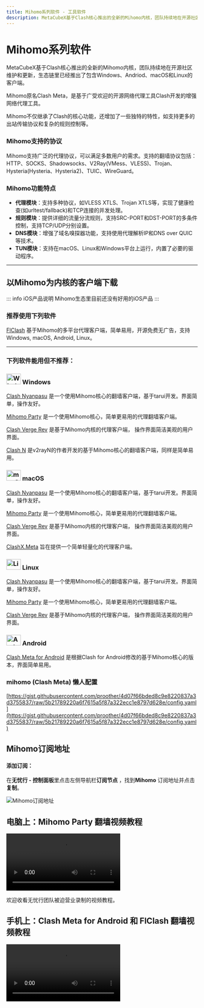 ```yaml
---
title: Mihomo系列软件 - 工具软件
description: MetaCubeX基于Clash核心推出的全新的Mihomo内核，团队持续地在开源社区维护和更新，生态链里已经推出了包含Windows、Andriod、macOS和Linux的客户端。
---
```


# Mihomo系列软件

MetaCubeX基于Clash核心推出的全新的Mihomo内核，团队持续地在开源社区维护和更新，生态链里已经推出了包含Windows、Andriod、macOS和Linux的客户端。

Mihomo原名Clash Meta，是基于广受欢迎的开源网络代理工具Clash开发的增强网络代理工具。

Mihomo不仅继承了Clash的核心功能，还增加了一些独特的特性，如支持更多的出站传输协议和复杂的规则控制等。

### Mihomo支持的协议

Mihomo支持广泛的代理协议，可以满足多数用户的需求。支持的翻墙协议包括：HTTP、SOCKS、Shadowsocks、V2Ray(VMess、VLESS)、Trojan、Hysteria(Hysteria、Hysteria2)、TUIC、WireGuard。

### Mihomo功能特点

* **代理模块**：支持多种协议，如VLESS XTLS、Trojan XTLS等，实现了健康检查(如urltest/fallback)和TCP连接的并发处理。
* **规则模块**：提供详细的流量分流规则，支持SRC-PORT和DST-PORT的多条件控制，支持TCP/UDP分别设置。
* **DNS模块**：增强了域名嗅探器功能，支持使用代理解析IP和DNS over QUIC等技术。
* **TUN模块**：支持在macOS、Linux和Windows平台上运行，内置了必要的驱动程序​​。

---

## 以Mihomo为内核的客户端下载

::: info iOS产品说明
Mihomo生态里目前还没有好用的iOS产品
:::

### 推荐使用下列软件

[FlClash](flclash) 基于Mihomo的多平台代理客户端，简单易用，开源免费无广告，支持Windows, macOS, Android, Linux。

---

### 下列软件能用但不推荐：

### <img src="https://files.gitbook.com/v0/b/gitbook-x-prod.appspot.com/o/spaces%2FtaiByLw8cj0IZKJTlaiM%2Fuploads%2FbeA5N21M1iATQm5HiGND%2Fwin.svg?alt=media&token=1ea3ac37-8dec-4ad5-bf51-246b2b6c46b5" width="38" height="28" alt="Windows图标"> Windows

[Clash Nyanpasu](https://github.com/libnyanpasu/clash-nyanpasu) 是一个使用Mihomo核心的翻墙客户端，基于tarui开发。界面简单，操作友好。

[Mihomo Party](https://mihomo.party/) 是一个使用Mihomo核心，简单更易用的代理翻墙客户端。

[Clash Verge Rev](https://github.com/clash-verge-rev/clash-verge-rev) 是基于Mihomo内核的代理客户端， 操作界面简洁美观的用户界面。

[Clash N](https://github.com/2dust/clashN) 是v2rayN的作者开发的基于Mihomo核心的翻墙客户端，同样是简单易用。

### <img src="https://files.gitbook.com/v0/b/gitbook-x-prod.appspot.com/o/spaces%2FtaiByLw8cj0IZKJTlaiM%2Fuploads%2FrUGve1gm2gP1sXdvgjCw%2Fapple.svg?alt=media&token=e8226afc-af7d-4af0-8594-14f5c66a0885" width="38" height="28" alt="macOS图标"> macOS

[Clash Nyanpasu](https://github.com/libnyanpasu/clash-nyanpasu) 是一个使用Mihomo核心的翻墙客户端，基于tarui开发。界面简单，操作友好。

[Mihomo Party](https://mihomo.party/) 是一个使用Mihomo核心，简单更易用的代理翻墙客户端。

[Clash Verge Rev](https://github.com/clash-verge-rev/clash-verge-rev) 是基于Mihomo内核的代理客户端， 操作界面简洁美观的用户界面。

[ClashX.Meta](https://github.com/MetaCubeX/ClashX.Meta) 旨在提供一个简单轻量化的代理客户端。

### <img src="https://files.gitbook.com/v0/b/gitbook-x-prod.appspot.com/o/spaces%2FtaiByLw8cj0IZKJTlaiM%2Fuploads%2FJJlooO6sJC8xrcR6vqGj%2Flinux.svg?alt=media&token=239191ef-7f4c-4274-a0d4-63b000e2cca0" width="38" height="28" alt="Linux图标"> Linux

[Clash Nyanpasu](https://github.com/libnyanpasu/clash-nyanpasu) 是一个使用Mihomo核心的翻墙客户端，基于tarui开发。界面简单，操作友好。

[Mihomo Party](https://mihomo.party/) 是一个使用Mihomo核心，简单更易用的代理翻墙客户端。

[Clash Verge Rev](https://github.com/clash-verge-rev/clash-verge-rev) 是基于Mihomo内核的代理客户端， 操作界面简洁美观的用户界面。

### <img src="https://files.gitbook.com/v0/b/gitbook-x-prod.appspot.com/o/spaces%2FtaiByLw8cj0IZKJTlaiM%2Fuploads%2F7Hh3XGbbAH0jtCKDKIF6%2Fandroid.svg?alt=media&token=86a25991-d085-47f1-870b-deb21b192155" width="38" height="28" alt="Android图标"> Android

[Clash Meta for Android](https://github.com/MetaCubeX/ClashMetaForAndroid) 是根据Clash for Android修改的基于Mihomo核心的版本，界面简单易用。

### mihomo (Clash Meta) 懒人配置

[https://gist.githubusercontent.com/proother/4d07f66bded8c9e8220837a3d3755837/raw/5b21789220a6f7615a5f87a322ecc1e8797d628e/config.yaml](https://gist.githubusercontent.com/proother/4d07f66bded8c9e8220837a3d3755837/raw/5b21789220a6f7615a5f87a322ecc1e8797d628e/config.yaml)

## Mihomo订阅地址

#### **添加订阅：**

在**无忧行 - 控制面板**里点击左侧导航栏**订阅节点** ，找到**Mihomo** 订阅地址并点击**复制**。

<img src="https://1663121531-files.gitbook.io/~/files/v0/b/gitbook-x-prod.appspot.com/o/spaces%2FtaiByLw8cj0IZKJTlaiM%2Fuploads%2FIiJUB1Wa62NjydQ7rhLb%2Fimage.png?alt=media&token=62f70f52-a49a-4009-8872-edae123e1209" alt="Mihomo订阅地址">

## 电脑上：Mihomo Party 翻墙视频教程

<video src="https://www.youtube.com/watch?v=jmnSpxgcbAI" controls></video>

欢迎收看无忧行团队被迫营业录制的视频教程。

## 手机上：Clash Meta for Android 和 FlClash 翻墙视频教程

<video src="https://www.youtube.com/watch?v=HtZWdMHui6I" controls></video>

